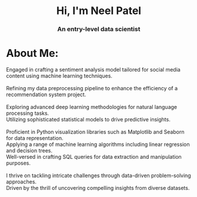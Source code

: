 <h1 align="center">Hi, I'm Neel Patel</h1>
<h3 align="center">An entry-level data scientist</h3>

#  About Me:
Engaged in crafting a sentiment analysis model tailored for social media content using machine learning techniques.<br><br>Refining my data preprocessing pipeline to enhance the efficiency of a recommendation system project.<br><br>Exploring advanced deep learning methodologies for natural language processing tasks.<br>Utilizing sophisticated statistical models to drive predictive insights.<br><br>Proficient in Python visualization libraries such as Matplotlib and Seaborn for data representation.<br>Applying a range of machine learning algorithms including linear regression and decision trees.<br>Well-versed in crafting SQL queries for data extraction and manipulation purposes.<br><br>I thrive on tackling intricate challenges through data-driven problem-solving approaches.<br>Driven by the thrill of uncovering compelling insights from diverse datasets.
